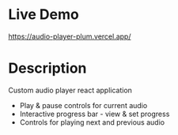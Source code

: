# Live Demo

https://audio-player-plum.vercel.app/

# Description

Custom audio player react application

- Play & pause controls for current audio
- Interactive progress bar - view & set progress
- Controls for playing next and previous audio
